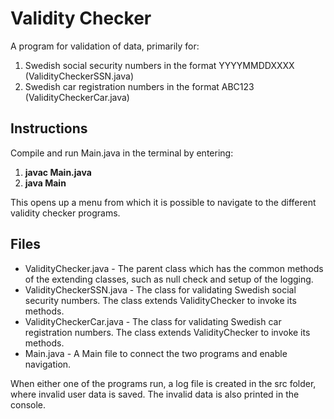 # Validity Checker

A program for validation of data, primarily for:

1. Swedish social security numbers in the format YYYYMMDDXXXX (ValidityCheckerSSN.java)
2. Swedish car registration numbers in the format ABC123 (ValidityCheckerCar.java)

## Instructions

Compile and run Main.java in the terminal by entering:

1. **javac Main.java**
2. **java Main**

This opens up a menu from which it is possible to navigate to the different validity checker programs.

## Files

- ValidityChecker.java - The parent class which has the common methods of the extending classes, such as null check and setup of the logging.
- ValidityCheckerSSN.java - The class for validating Swedish social security numbers. The class extends ValidityChecker to invoke its methods.
- ValidityCheckerCar.java - The class for validating Swedish car registration numbers. The class extends ValidityChecker to invoke its methods.
- Main.java - A Main file to connect the two programs and enable navigation.

When either one of the programs run, a log file is created in the src folder, where invalid user data is saved. The invalid data is also printed in the console.
